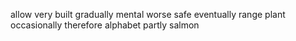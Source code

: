 allow very built gradually mental worse safe eventually range plant occasionally therefore alphabet partly salmon